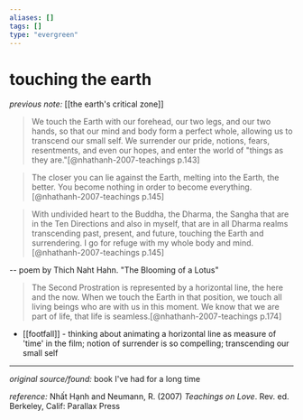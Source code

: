 ```yaml
---
aliases: []
tags: []
type: "evergreen"
---
```


# touching the earth

_previous note:_ [[the earth's critical zone]]

> We touch the Earth with our forehead, our two legs, and our two hands, so that our mind and body form a perfect whole, allowing us to transcend our small self. We surrender our pride, notions, fears, resentments, and even our hopes, and enter the world of "things as they are."[@nhathanh-2007-teachings p.143]

> The closer you can lie against the Earth, melting into the Earth, the better. You become nothing in order to become everything.[@nhathanh-2007-teachings p.145]

> With undivided heart
> to the Buddha, the Dharma, the Sangha
> that are in the Ten Directions
> and also in myself,
> that are in all Dharma realms
> transcending past, present, and future,
> touching the Earth and surrendering.
> I go for refuge with my whole body and mind.[@nhathanh-2007-teachings p.145] 

-- poem by Thich Naht Hahn. "The Blooming of a Lotus"

> The Second Prostration is represented by a horizontal line, the here and the now. When we touch the Earth in that position, we touch all living beings who are with us in this moment. We know that we are part of life, that life is seamless.[@nhathanh-2007-teachings p.174]

- [[footfall]] - thinking about animating a horizontal line as measure of 'time' in the film; notion of surrender is so compelling; transcending our small self



---

_original source/found:_ book I've had for a long time

_reference:_ Nhất Hạnh and Neumann, R. (2007) _Teachings on Love_. Rev. ed. Berkeley, Calif: Parallax Press



